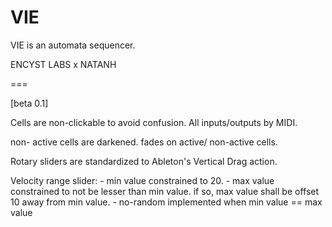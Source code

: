 VIE
===

VIE is an automata sequencer.

ENCYST LABS x NATANH

===

[beta 0.1]

Cells are non-clickable to avoid confusion. All inputs/outputs by MIDI.

non- active cells are darkened.
fades on active/ non-active cells.

Rotary sliders are standardized to Ableton's Vertical Drag action.   

Velocity range slider:
	- min value constrained to 20.
	- max value constrained to not be lesser than min value. if so, max value shall be 
	  offset 10 away from min value.
	- no-random implemented when min value == max value
